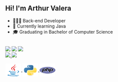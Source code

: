 ## Hi! I'm Arthur Valera

- 👨🏻‍💻 Back-end Developer
- 📔 Currently learning Java
- 🎓 Graduating in Bachelor of Computer Science

<br>
<div>
  <a href="mailto:arthurvalera7@gmail.com" target="_blank"><img src="https://img.shields.io/badge/Gmail-%23333?style=for-the-badge&logo=gmail&logoColor=white"
target="_blank"></a>
<a href="https://www.linkedin.com/in/arthur-valera-64352a210/" target="_blank"><img src="https://img.shields.io/badge/-LinkedIn-%230077B5?style=for-the-badge&logo=linkedin&logoColor=white"
target="_blank"></a>
<a href="https://www.instagram.com/valera____a/"_blank"><img src="https://img.shields.io/badge/-Instagram-%23E4405F?style=for-the-badge&logo=instagram&logoColor=white"
target="_blank"></a>
  
</div>
<div>
<a href="https://github.com/ArthurValera">
<img height="180em" src="https://github-readme-stats.vercel.app/api?username=ArthurValera&show_icons=true&theme=blue_navy&include_all_commits=true&count_private=true"/>
<img height="180em" src="https://github-readme-stats.vercel.app/api/top-langs/?username=ArthurValera&layout=compact&langs_count=16&theme=blue_navy"L>
</div>

  
<br>
<div style="display: inline_block">
  <img align="center" alt="Valera-Java" height="40" width="50" src="https://raw.githubusercontent.com/devicons/devicon/master/icons/java/java-original.svg">
  <img align="center" alt="Valera-Java" height="40" width="50" src="https://raw.githubusercontent.com/devicons/devicon/master/icons/python/python-original.svg">
  <img align="center" alt="Valera-Java" height="40" width="50" src="https://raw.githubusercontent.com/devicons/devicon/master/icons/php/php-original.svg">
</div>

